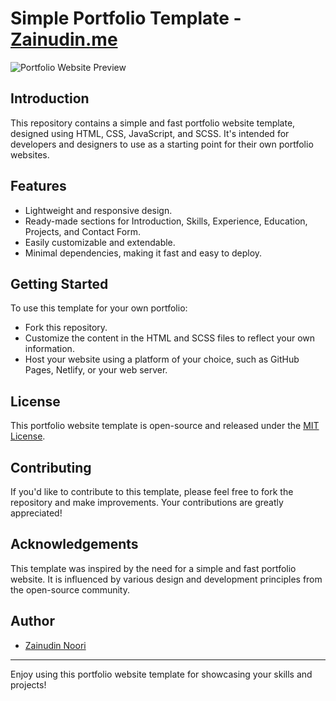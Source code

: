 # Simple Portfolio Template - [Zainudin.me](https://zainudin.me)

![Portfolio Website Preview](screenshot.png)

## Introduction

This repository contains a simple and fast portfolio website template, designed using HTML, CSS, JavaScript, and SCSS. It's intended for developers and designers to use as a starting point for their own portfolio websites.

## Features

- Lightweight and responsive design.
- Ready-made sections for Introduction, Skills, Experience, Education, Projects, and Contact Form.
- Easily customizable and extendable.
- Minimal dependencies, making it fast and easy to deploy.

## Getting Started

To use this template for your own portfolio:

* Fork this repository.
* Customize the content in the HTML and SCSS files to reflect your own information.
* Host your website using a platform of your choice, such as GitHub Pages, Netlify, or your web server.

## License

This portfolio website template is open-source and released under the [MIT License](LICENSE.md).

## Contributing

If you'd like to contribute to this template, please feel free to fork the repository and make improvements. Your contributions are greatly appreciated!

## Acknowledgements

This template was inspired by the need for a simple and fast portfolio website. It is influenced by various design and development principles from the open-source community.

## Author

- [Zainudin Noori](https://linkedin/in/zainudinnoori)

---


Enjoy using this portfolio website template for showcasing your skills and projects!
